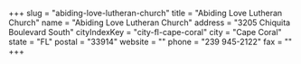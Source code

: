 +++
slug = "abiding-love-lutheran-church"
title = "Abiding Love Lutheran Church"
name = "Abiding Love Lutheran Church"
address = "3205 Chiquita Boulevard South"
cityIndexKey = "city-fl-cape-coral"
city = "Cape Coral"
state = "FL"
postal = "33914"
website = ""
phone = "239 945-2122"
fax = ""
+++
